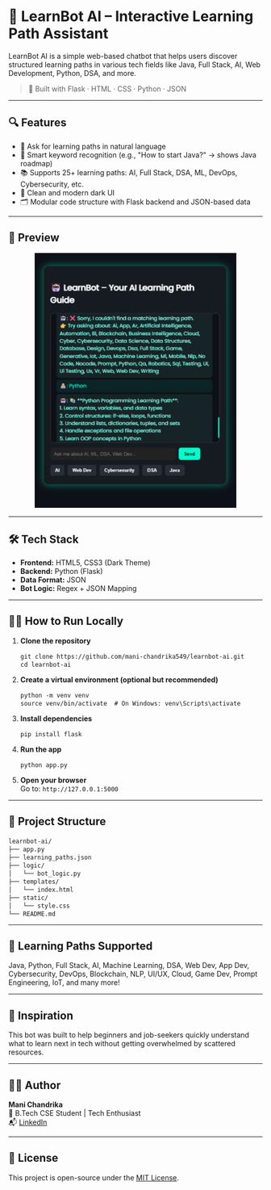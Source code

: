 # 🤖 LearnBot AI – Interactive Learning Path Assistant

LearnBot AI is a simple web-based chatbot that helps users discover structured learning paths in various tech fields like Java, Full Stack, AI, Web Development, Python, DSA, and more.

> 🚀 Built with Flask · HTML · CSS · Python · JSON

---

## 🔍 Features

- 💬 Ask for learning paths in natural language  
- 🧠 Smart keyword recognition (e.g., "How to start Java?" → shows Java roadmap)  
- 📚 Supports 25+ learning paths: AI, Full Stack, DSA, ML, DevOps, Cybersecurity, etc.  
- 🌙 Clean and modern dark UI  
- 🗂️ Modular code structure with Flask backend and JSON-based data

---

## 📸 Preview

<p align="center">
  <img src="screenshots/preview.png" alt="Chat UI" width="400"/>
</p>


---

## 🛠️ Tech Stack

- **Frontend:** HTML5, CSS3 (Dark Theme)
- **Backend:** Python (Flask)
- **Data Format:** JSON
- **Bot Logic:** Regex + JSON Mapping

---

## 🧑‍💻 How to Run Locally

1. **Clone the repository**  
   ```
   git clone https://github.com/mani-chandrika549/learnbot-ai.git
   cd learnbot-ai
   ```

2. **Create a virtual environment (optional but recommended)**  
   ```
   python -m venv venv
   source venv/bin/activate  # On Windows: venv\Scripts\activate
   ```

3. **Install dependencies**  
   ```
   pip install flask
   ```

4. **Run the app**  
   ```
   python app.py
   ```

5. **Open your browser**  
   Go to: `http://127.0.0.1:5000`

---

## 📁 Project Structure

```
learnbot-ai/
├── app.py
├── learning_paths.json
├── logic/
│   └── bot_logic.py
├── templates/
│   └── index.html
├── static/
│   └── style.css
└── README.md
```

---

## 🌟 Learning Paths Supported

Java, Python, Full Stack, AI, Machine Learning, DSA, Web Dev, App Dev, Cybersecurity, DevOps, Blockchain, NLP, UI/UX, Cloud, Game Dev, Prompt Engineering, IoT, and many more!

---

## 🧠 Inspiration

This bot was built to help beginners and job-seekers quickly understand what to learn next in tech without getting overwhelmed by scattered resources.

---

## 🙋‍♀️ Author

**Mani Chandrika**  
💼 B.Tech CSE Student | Tech Enthusiast  
📬 [LinkedIn](https://www.linkedin.com/in/mani-chandrika549)

---

## 📌 License

This project is open-source under the [MIT License](LICENSE).
